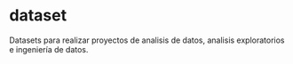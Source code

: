 # dataset
Datasets para realizar proyectos de analisis de datos, analisis exploratorios e ingeniería de datos.

